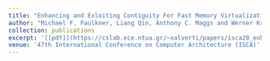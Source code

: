 ```yaml
---
title: "Enhancing and Exloiting Contiguity For Fast Memory Virtualization"
author: "Michael F. Faulkner, Liang Qin, Anthony C. Maggs and Werner Krauth"
collection: publications
excerpt: '[[pdf]](https://cslab.ece.ntua.gr/~xalverti/papers/isca20_enhancing_and_exploiting_contiguity.pdf) [[pptx]](https://cslab.ece.ntua.gr/~xalverti/papers/isca20_enhancing_and_exploiting_contiguity.pptx) [[code]](www.github.com/cslab-ntua/contiguity-isca2020.git)'
venue: '47th International Conference on Computer Architecture (ISCA)'
---
```

